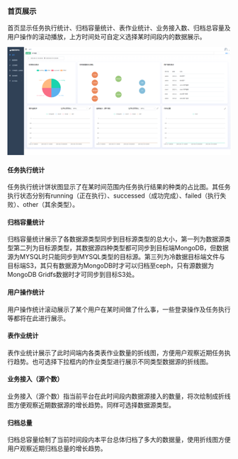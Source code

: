

### 	首页展示

​	首页显示任务执行统计、归档容量统计、表作业统计、业务接入数、归档总容量及用户操作的滚动播放，上方时间处可自定义选择某时间段内的数据展示。

![image-20230619163709752](../../../../images/whalealDataImages/image-20230619163709752.png)

#### 		任务执行统计

​	任务执行统计饼状图显示了在某时间范围内任务执行结果的种类的占比图。其任务执行状态分别有running（正在执行）、successed（成功完成）、failed（执行失败）、other（其余类型）。

#### 		归档容量统计

​	归档容量统计展示了各数据源类型同步到目标源类型的总大小，第一列为数据源类型第二列为目标源类型，其数据源四种类型都可同步到目标端MongoDB，但数据源为MYSQL时只能同步到MYSQL类型的目标源。第三列为冷数据目标端文件与目标端S3，其只有数据源为MongoDB时才可以归档至ceph，只有源数据为MongoDB Gridfs数据时才可同步到目标S3处。

#### 		用户操作统计

​	用户操作统计滚动展示了某个用户在某时间做了什么事，一些登录操作及任务执行等都将在此进行展示。

#### 		表作业统计

​	表作业统计展示了此时间端内各类表作业数量的折线图，方便用户观察近期任务执行趋势。也可选择下拉框内的作业类型进行展示不同类型数据源的折线图。

#### 		业务接入（源个数）

​	业务接入（源个数）指当前平台在此时间段内数据源接入的数量，将次绘制成折线图方便观察近期数据源的增长趋势。同样可选择数据源类型。

#### 		归档总量

​	归档总容量绘制了当前时间段内本平台总体归档了多大的数据量，使用折线图方便用户观察近期归档总量的增长趋势。
